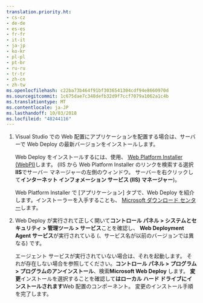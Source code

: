 ```yaml
---
translation.priority.ht:
- cs-cz
- de-de
- es-es
- fr-fr
- it-it
- ja-jp
- ko-kr
- pl-pl
- pt-br
- ru-ru
- tr-tr
- zh-cn
- zh-tw
ms.openlocfilehash: c22ba73b464f91bf3036541304cdf94e8660970d
ms.sourcegitcommit: 1c675dae7c348defb32d9f7ccf7079a1062a1c4b
ms.translationtype: MT
ms.contentlocale: ja-JP
ms.lasthandoff: 10/03/2018
ms.locfileid: "48244116"
---
```

1. Visual Studio での Web 配置にアプリケーションを配置する場合は、サーバーで Web Deploy の最新バージョンをインストールします。

    Web Deploy をインストールするには、使用、 [Web Platform Installer (WebPI)](https://www.microsoft.com/web/downloads/platform.aspx)します。 (IIS から Web Platform Installer のリンクを検索する選択**IIS**でサーバー マネージャーの左側のウィンドウ。 サーバーを右クリックして**インターネット インフォメーション サービス (IIS) マネージャー**)。

    Web Platform Installer で [アプリケーション] タブで、Web Deploy を紹介します。インストーラーを入手することも、 [Microsoft ダウンロード センター](https://www.microsoft.com/search/result.aspx?q=webdeploy&form=dlc)します。 

2. Web Deploy が実行されて正しく開いて**コントロール パネル > システムとセキュリティ > 管理ツール > サービス**ことを確認し、 **Web Deployment Agent サービス**が実行されている (、サービス名が以前のバージョンでは異なる) です。

    エージェント サービスが実行されていない場合は、それを起動します。 それが存在しない場合を参照してください。**コントロール パネル > プログラム > プログラムのアンインストール**、検索**Microsoft Web Deploy <version>** します。 **変更**インストールを選択することを確認して**はローカル ハード ドライブにインストールされます**Web 配置のコンポーネント。 変更のインストール手順を完了します。